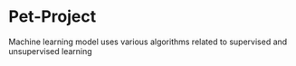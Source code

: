 # Pet-Project
Machine learning model uses various algorithms related to supervised and unsupervised learning
